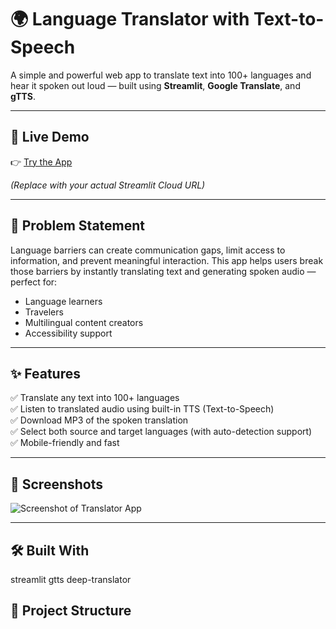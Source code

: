 
# 🌍 Language Translator with Text-to-Speech

A simple and powerful web app to translate text into 100+ languages and hear it spoken out loud — built using **Streamlit**, **Google Translate**, and **gTTS**.

---

## 🚀 Live Demo

👉 [Try the App](https://language-translator-imr.streamlit.app/)

*(Replace with your actual Streamlit Cloud URL)*

---

## 🧠 Problem Statement

Language barriers can create communication gaps, limit access to information, and prevent meaningful interaction. This app helps users break those barriers by instantly translating text and generating spoken audio — perfect for:

- Language learners
- Travelers
- Multilingual content creators
- Accessibility support

---

## ✨ Features

✅ Translate any text into 100+ languages  
✅ Listen to translated audio using built-in TTS (Text-to-Speech)  
✅ Download MP3 of the spoken translation  
✅ Select both source and target languages (with auto-detection support)  
✅ Mobile-friendly and fast  

---

## 📸 Screenshots

![Screenshot of Translator App](https://user-images.githubusercontent.com/your-username/translator-screenshot.png)

---

## 🛠️ Built With

streamlit
gtts
deep-translator


## 📁 Project Structure

